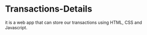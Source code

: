 # Transactions-Details
it is a web app that can store our transactions  using HTML, CSS and Javascript.
